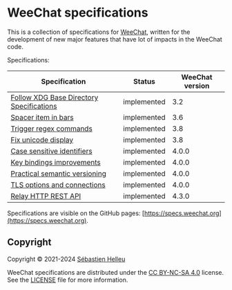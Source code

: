 # WeeChat specifications

This is a collection of specifications for [WeeChat](https://weechat.org),
written for the development of new major features that have lot of impacts
in the WeeChat code.

Specifications:

Specification                                                                                | Status      | WeeChat version
-------------------------------------------------------------------------------------------- | ----------- | ---------------
[Follow XDG Base Directory Specifications](specs/2021-001-follow-xdg-base-dir-spec.md)       | implemented | 3.2
[Spacer item in bars](specs/2022-001-bar-spacer.md)                                          | implemented | 3.6
[Trigger regex commands](specs/2022-002-trigger-regex-commands.md)                           | implemented | 3.8
[Fix unicode display](specs/2022-003-fix-unicode-display.md)                                 | implemented | 3.8
[Case sensitive identifiers](specs/2023-001-case-sensitive-identifiers.md)                   | implemented | 4.0.0
[Key bindings improvements](specs/2023-002-key-bindings-improvements.md)                     | implemented | 4.0.0
[Practical semantic versioning](specs/2023-003-practical-semantic-versioning.md)             | implemented | 4.0.0
[TLS options and connections](specs/2023-004-tls-options-and-connections.md)                 | implemented | 4.0.0
[Relay HTTP REST API](specs/2023-005-relay-http-rest-api.md)                                 | implemented | 4.3.0

Specifications are visible on the GitHub pages: [https://specs.weechat.org](https://specs.weechat.org).

## Copyright

Copyright © 2021-2024 [Sébastien Helleu](https://github.com/flashcode)

WeeChat specifications are distributed under the
[CC BY-NC-SA 4.0](https://creativecommons.org/licenses/by-nc-sa/4.0/) license.\
See the [LICENSE](LICENSE) file for more information.
